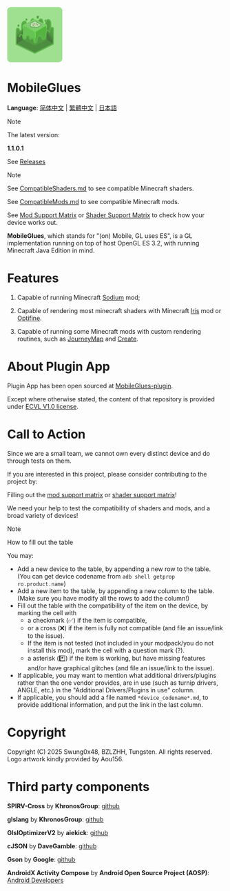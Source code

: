 <img src="assets/MobileGlues-icon.png" width="128">

MobileGlues
====

**Language**: [简体中文](README_CN.md) | [繁體中文](README_CHT.md) | [日本語](README_JP.md)

> [!NOTE]
> 
> The latest version:
> 
> **1.1.0.1**
>
> See [Releases](https://github.com/Swung0x48/MobileGlues-release/releases)

> [!NOTE]
> 
> See [CompatibleShaders.md](https://github.com/Swung0x48/MobileGlues-release/blob/main/CompatibleShaders.md) to see compatible Minecraft shaders.
>
> See [CompatibleMods.md](https://github.com/Swung0x48/MobileGlues-release/blob/main/CompatibleMods.md) to see compatible Minecraft mods.
>
> See [Mod Support Matrix](https://github.com/Swung0x48/MobileGlues-release/blob/main/ModSupportMatrix.md) or [Shader Support Matrix](https://github.com/Swung0x48/MobileGlues-release/blob/main/ShaderSupportMatrix.md) to check how your device works out.

**MobileGlues**, which stands for "(on) Mobile, GL uses ES", is a GL implementation running on top of host OpenGL ES 3.2, with running Minecraft Java Edition in mind.

Features
====

1. Capable of running Minecraft [Sodium](https://github.com/CaffeineMC/sodium) mod;

2. Capable of rendering most minecraft shaders with Minecraft [Iris](https://github.com/IrisShaders/Iris) mod or [Optifine](https://optifine.net/home).

3. Capable of running some Minecraft mods with custom rendering routines, such as [JourneyMap](https://teamjm.github.io/journeymap-docs/latest) and [Create](https://createmod.net).

About Plugin App
====

Plugin App has been open sourced at [MobileGlues-plugin](https://github.com/Swung0x48/MobileGlues-plugin).

Except where otherwise stated, the content of that repository is provided under [ECVL V1.0 license](https://github.com/Swung0x48/MobileGlues-plugin/blob/main/LICENSE.md).

Call to Action
====

Since we are a small team, we cannot own every distinct device and do through tests on them.

If you are interested in this project, please consider contributing to the project by:

Filling out the [mod support matrix](https://github.com/Swung0x48/MobileGlues-release/blob/main/ModSupportMatrix.md) or [shader  support matrix](https://github.com/Swung0x48/MobileGlues-release/blob/main/ShaderSupportMatrix.md)!

We need your help to test the compatibility of shaders and mods, and a broad variety of devices!

> [!NOTE]
> How to fill out the table
> 
> You may:
> 
> - Add a new device to the table, by appending a new row to the table. (You can get device codename from `adb shell getprop ro.product.name`)
> - Add a new item to the table, by appending a new column to the table. (Make sure you have modify all the rows to add the column!)
> - Fill out the table with the compatibility of the item on the device, by marking the cell with
>     - a checkmark (✅) if the item is compatible, 
>     - or a cross (❌) if the item is fully not compatible (and file an issue/link to the issue). 
>     - If the item is not tested (not included in your modpack/you do not install this mod), mark the cell with a question mark (?).
>     - a asterisk (*️⃣) if the item is working, but have missing features and/or have graphical glitches (and file an issue/link to the issue).
> - If applicable, you may want to mention what additional drivers/plugins rather than the one vendor provides, are in use (such as turnip drivers, ANGLE, etc.) in the "Additional Drivers/Plugins in use" column.
> - If applicable, you should add a file named `*device_codename*.md`, to provide additional information, and put the link in the last column.

Copyright
====

Copyright (C) 2025 Swung0x48, BZLZHH, Tungsten. All rights reserved. Logo artwork kindly provided by Aou156.

Third party components
====

**SPIRV-Cross** by **KhronosGroup**: [github](https://github.com/KhronosGroup/SPIRV-Cross)

**glslang** by **KhronosGroup**: [github](https://github.com/KhronosGroup/glslang)

**GlslOptimizerV2** by **aiekick**: [github](https://github.com/aiekick/GlslOptimizerV2)

**cJSON** by **DaveGamble**: [github](https://github.com/DaveGamble/cJSON)

**Gson** by **Google**: [github](https://github.com/google/gson)  

**AndroidX Activity Compose** by **Android Open Source Project (AOSP)**: [Android Developers](https://developer.android.com/jetpack/androidx/releases/activity)
